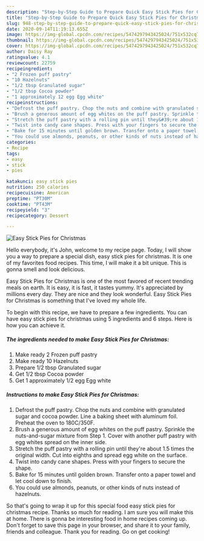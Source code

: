 ```yaml
---
description: "Step-by-Step Guide to Prepare Quick Easy Stick Pies for Christmas"
title: "Step-by-Step Guide to Prepare Quick Easy Stick Pies for Christmas"
slug: 948-step-by-step-guide-to-prepare-quick-easy-stick-pies-for-christmas
date: 2020-09-14T11:19:13.655Z
image: https://img-global.cpcdn.com/recipes/5474297943425024/751x532cq70/easy-stick-pies-for-christmas-recipe-main-photo.jpg
thumbnail: https://img-global.cpcdn.com/recipes/5474297943425024/751x532cq70/easy-stick-pies-for-christmas-recipe-main-photo.jpg
cover: https://img-global.cpcdn.com/recipes/5474297943425024/751x532cq70/easy-stick-pies-for-christmas-recipe-main-photo.jpg
author: Daisy Ray
ratingvalue: 4.1
reviewcount: 22759
recipeingredient:
- "2 Frozen puff pastry"
- "10 Hazelnuts"
- "1/2 tbsp Granulated sugar"
- "1/2 tbsp Cocoa powder"
- "1 approximately 12 egg Egg white"
recipeinstructions:
- "Defrost the puff pastry. Chop the nuts and combine with granulated sugar and cocoa powder. Line a baking sheet with aluminum foil. Preheat the oven to 180C/350F."
- "Brush a generous amount of egg whites on the puff pastry. Sprinkle the nuts-and-sugar mixture from Step 1. Cover with another puff pastry with egg whites spread on the inner side."
- "Stretch the puff pastry with a rolling pin until they&#39;re about 1.5 times the original width. Cut into eighths and spread egg white on the surface."
- "Twist into candy cane shapes. Press with your fingers to secure the shape."
- "Bake for 15 minutes until golden brown. Transfer onto a paper towel and let cool down to finish."
- "You could use almonds, peanuts, or other kinds of nuts instead of hazelnuts."
categories:
- Recipe
tags:
- easy
- stick
- pies

katakunci: easy stick pies 
nutrition: 250 calories
recipecuisine: American
preptime: "PT30M"
cooktime: "PT43M"
recipeyield: "3"
recipecategory: Dessert

---
```



![Easy Stick Pies for Christmas](https://img-global.cpcdn.com/recipes/5474297943425024/751x532cq70/easy-stick-pies-for-christmas-recipe-main-photo.jpg)

Hello everybody, it's John, welcome to my recipe page. Today, I will show you a way to prepare a special dish, easy stick pies for christmas. It is one of my favorites food recipes. This time, I will make it a bit unique. This is gonna smell and look delicious.

Easy Stick Pies for Christmas is one of the most favored of recent trending meals on earth. It is easy, it is fast, it tastes yummy. It's appreciated by millions every day. They are nice and they look wonderful. Easy Stick Pies for Christmas is something that I've loved my whole life.




To begin with this recipe, we have to prepare a few ingredients. You can have easy stick pies for christmas using 5 ingredients and 6 steps. Here is how you can achieve it.

<!--inarticleads1-->

##### The ingredients needed to make Easy Stick Pies for Christmas:

1. Make ready 2 Frozen puff pastry
1. Make ready 10 Hazelnuts
1. Prepare 1/2 tbsp Granulated sugar
1. Get 1/2 tbsp Cocoa powder
1. Get 1 approximately 1/2 egg Egg white




<!--inarticleads2-->

##### Instructions to make Easy Stick Pies for Christmas:

1. Defrost the puff pastry. Chop the nuts and combine with granulated sugar and cocoa powder. Line a baking sheet with aluminum foil. Preheat the oven to 180C/350F.
1. Brush a generous amount of egg whites on the puff pastry. Sprinkle the nuts-and-sugar mixture from Step 1. Cover with another puff pastry with egg whites spread on the inner side.
1. Stretch the puff pastry with a rolling pin until they&#39;re about 1.5 times the original width. Cut into eighths and spread egg white on the surface.
1. Twist into candy cane shapes. Press with your fingers to secure the shape.
1. Bake for 15 minutes until golden brown. Transfer onto a paper towel and let cool down to finish.
1. You could use almonds, peanuts, or other kinds of nuts instead of hazelnuts.




So that's going to wrap it up for this special food easy stick pies for christmas recipe. Thanks so much for reading. I am sure you will make this at home. There is gonna be interesting food in home recipes coming up. Don't forget to save this page in your browser, and share it to your family, friends and colleague. Thank you for reading. Go on get cooking!
